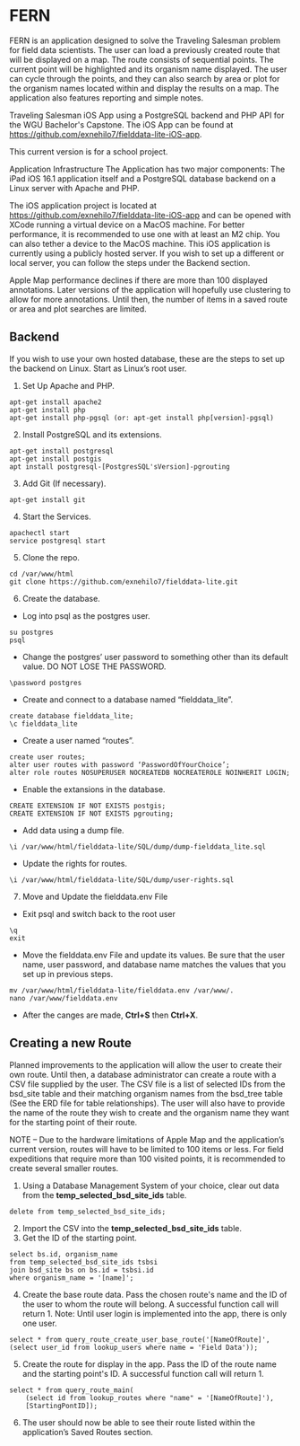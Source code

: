 # FERN
FERN is an application designed to solve the Traveling Salesman problem for field data scientists. The user can load a previously created route that will be displayed on a map. The route consists of sequential points. The current point will be highlighted and its organism name displayed. The user can cycle through the points, and they can also search by area or plot for the organism names located within and display the results on a map. The application also features reporting and simple notes.

Traveling Salesman iOS App using a PostgreSQL backend and PHP API for the WGU Bachelor's Capstone. The iOS App can be found at https://github.com/exnehilo7/fielddata-lite-iOS-app.



This current version is for a school project.

Application Infrastructure
The Application has two major components: The iPad iOS 16.1 application itself and a PostgreSQL database backend on a Linux server with Apache and PHP. 

The iOS application project is located at https://github.com/exnehilo7/fielddata-lite-iOS-app and can be opened with XCode running a virtual device on a MacOS machine. For better performance, it is recommended to use one with at least an M2 chip. You can also tether a device to the MacOS machine. 
This iOS application is currently using a publicly hosted server. If you wish to set up a different or local server, you can follow the steps under the Backend section.

Apple Map performance declines if there are more than 100 displayed annotations. Later versions of the application will hopefully use clustering to allow for more annotations. Until then, the number of items in a saved route or area and plot searches are limited.


## Backend
If you wish to use your own hosted database, these are the steps to set up the backend on Linux.
Start as Linux’s root user.
1.	Set Up Apache and PHP.
```
apt-get install apache2
apt-get install php
apt-get install php-pgsql (or: apt-get install php[version]-pgsql)
```
2.	Install PostgreSQL and its extensions.
```
apt-get install postgresql
apt-get install postgis
apt install postgresql-[PostgresSQL'sVersion]-pgrouting
```
3.	Add Git (If necessary).
```
apt-get install git
```
4.	Start the Services.
```
apachectl start
service postgresql start
```
5.	Clone the repo.
```
cd /var/www/html
git clone https://github.com/exnehilo7/fielddata-lite.git
```
6.	Create the database.
 - Log into psql as the postgres user.
 ```
 su postgres
 psql
 ```
 - Change the postgres’ user password to something other than its default value. DO NOT LOSE THE PASSWORD.
 ```
 \password postgres
 ```
 - Create and connect to a database named “fielddata_lite”.
 ```
 create database fielddata_lite;
 \c fielddata_lite
 ```
 - Create a user named “routes”.
 ```
 create user routes;
 alter user routes with password ‘PasswordOfYourChoice’;
 alter role routes NOSUPERUSER NOCREATEDB NOCREATEROLE NOINHERIT LOGIN;
 ```
 - Enable the extansions in the database.
 ```
 CREATE EXTENSION IF NOT EXISTS postgis;
 CREATE EXTENSION IF NOT EXISTS pgrouting;
 ```
 - Add data using a dump file.
 ```
 \i /var/www/html/fielddata-lite/SQL/dump/dump-fielddata_lite.sql
 ```
 - Update the rights for routes.
  ```
  \i /var/www/html/fielddata-lite/SQL/dump/user-rights.sql
  ```
7.	Move and Update the fielddata.env File
 - Exit psql and switch back to the root user
 ```
 \q
 exit
 ```
 - Move the fielddata.env File and update its values. Be sure that the user name, user password, and database name matches the values that you set up in previous steps.
 ```
 mv /var/www/html/fielddata-lite/fielddata.env /var/www/.
 nano /var/www/fielddata.env
 ```
- After the canges are made, **Ctrl+S** then **Ctrl+X**.

## Creating a new Route
Planned improvements to the application will allow the user to create their own route.  Until then, a database administrator can create a route with a CSV file supplied by the user. The CSV file is a list of selected IDs from the bsd_site table and their matching organism names from the bsd_tree table (See the ERD file for table relationships). The user will also have to provide the name of the route they wish to create and the organism name they want for the starting point of their route.

NOTE – Due to the hardware limitations of Apple Map and the application’s current version, routes will have to be limited to 100 items or less. For field expeditions that require more than 100 visited points, it is recommended to create several smaller routes.

1.	Using a Database Management System of your choice, clear out data from the **temp_selected_bsd_site_ids** table.
```
delete from temp_selected_bsd_site_ids;
```
2.	Import the CSV into the **temp_selected_bsd_site_ids** table.
3.	Get the ID of the starting point.
```
select bs.id, organism_name  
from temp_selected_bsd_site_ids tsbsi
join bsd_site bs on bs.id = tsbsi.id
where organism_name = '[name]';
```
4.	Create the base route data. Pass the chosen route's name and the ID of the user to whom the route will belong. A successful function call will return 1.
Note: Until user login is implemented into the app, there is only one user.
```
select * from query_route_create_user_base_route('[NameOfRoute]', 
(select user_id from lookup_users where name = 'Field Data'));
```
5.	Create the route for display in the app. Pass the ID of the route name and the starting point's ID. A successful function call will return 1.
```
select * from query_route_main(
    (select id from lookup_routes where "name" = '[NameOfRoute]'), 
    [StartingPontID]);
```
6.	The user should now be able to see their route listed within the application’s Saved Routes section.
